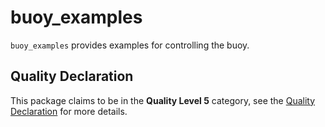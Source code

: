 # buoy_examples

`buoy_examples` provides examples for controlling the buoy.

## Quality Declaration

This package claims to be in the **Quality Level 5** category, see the [Quality Declaration](QUALITY_DECLARATION.md) for more details.

